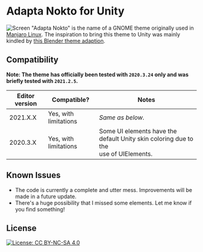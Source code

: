 # Adapta Nokto for Unity
![Screen](https://i.imgur.com/p6kYWHw.png)
"Adapta Nokto" is the name of a GNOME theme originally used in [Manjaro Linux](https://manjaro.org/). The inspiration to bring this theme to Unity was mainly kindled by [this Blender theme adaption](https://devtalk.blender.org/t/call-for-content-themes/3174/489).


## Compatibility

**Note: The theme has officially been tested with `2020.3.24` only and was briefly tested with `2021.2.5`.**

Editor version | Compatible? | Notes
-------- | --------------------- | ----------
2021.X.X | Yes, with limitations | _Same as below._
2020.3.X | Yes, with limitations | Some UI elements have the default Unity skin coloring due to the<br>use of UIElements.


## Known Issues
* The code is currently a complete and utter mess. Improvements will be made in a future update.
* There's a huge possibility that I missed some elements. Let me know if you find something!


## License
[![License: CC BY-NC-SA 4.0](https://img.shields.io/badge/License-CC%20BY--NC--SA%204.0-lightgrey.svg)](https://creativecommons.org/licenses/by-nc-sa/4.0/)
